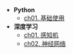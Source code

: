 * **Python**
    * [ch01. 基础使用](Note/00DL/ch01)
* **深度学习**
    * [ch01. 感知机](Note/00DL/ch10)
    * [ch02. 神经网络](Note/00DL/ch11)
    

